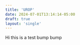 ```yaml
---
title: 'UROP'
date: 2024-07-01T13:14:14-05:00
draft: true
layout: 'single'
---
```

Hi this is a test bump bump